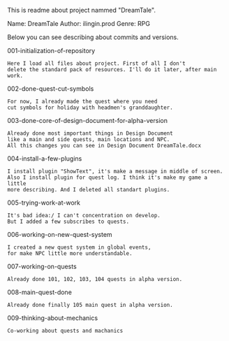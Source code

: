  This is readme about project nammed "DreamTale".

Name: DreamTale
Author: ilingin.prod
Genre: RPG

Below you can see describing about commits and versions.

001-initialization-of-repository

    Here I load all files about project. First of all I don't 
    delete the standard pack of resources. I'll do it later, after main work.

002-done-quest-cut-symbols

    For now, I already made the quest where you need 
    cut symbols for holiday with headmen's granddaughter.

003-done-core-of-design-document-for-alpha-version

    Already done most important things in Design Document 
    like a main and side quests, main locations and NPC. 
    All this changes you can see in Design Document DreamTale.docx

004-install-a-few-plugins

    I install plugin "ShowText", it's make a message in middle of screen.
    Also I install plugin for quest log. I think it's make my game a little
    more describing. And I deleted all standart plugins.

005-trying-work-at-work

    It's bad idea:/ I can't concentration on develop. 
    But I added a few subscribes to quests.

006-working-on-new-quest-system

    I created a new quest system in global events, 
    for make NPC little more understandable.

007-working-on-quests

    Already done 101, 102, 103, 104 quests in alpha version.

008-main-quest-done

    Already done finally 105 main quest in alpha version.

009-thinking-about-mechanics

    Co-working about quests and machanics